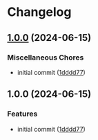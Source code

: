 # Changelog

## [1.0.0](https://github.com/k3nsei/cda-dl/compare/v1.0.0...v1.0.0) (2024-06-15)


### Miscellaneous Chores

* initial commit ([1dddd77](https://github.com/k3nsei/cda-dl/commit/1dddd77eb347a9e2140c639514e507cf0a858576))

## 1.0.0 (2024-06-15)

### Features

- initial commit ([1dddd77](https://github.com/k3nsei/cda-dl/commit/1dddd77eb347a9e2140c639514e507cf0a858576))
